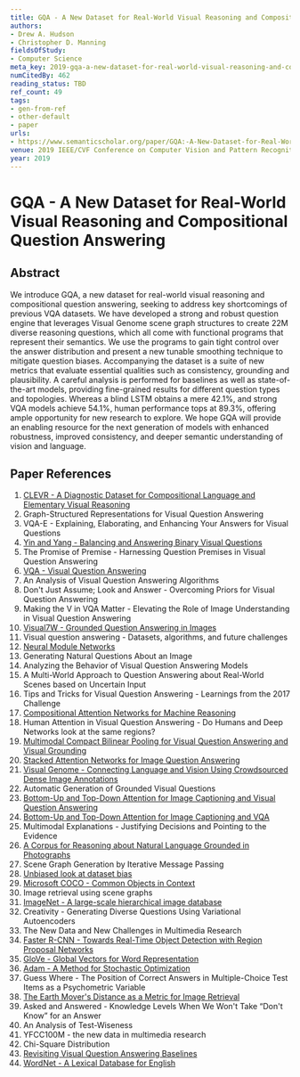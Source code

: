 ```yaml
---
title: GQA - A New Dataset for Real-World Visual Reasoning and Compositional Question Answering
authors:
- Drew A. Hudson
- Christopher D. Manning
fieldsOfStudy:
- Computer Science
meta_key: 2019-gqa-a-new-dataset-for-real-world-visual-reasoning-and-compositional-question-answering
numCitedBy: 462
reading_status: TBD
ref_count: 49
tags:
- gen-from-ref
- other-default
- paper
urls:
- https://www.semanticscholar.org/paper/GQA:-A-New-Dataset-for-Real-World-Visual-Reasoning-Hudson-Manning/1ab7f7c1d328589f25c79515b9a5d824d7ffbbd1?sort=total-citations
venue: 2019 IEEE/CVF Conference on Computer Vision and Pattern Recognition (CVPR)
year: 2019
---
```


# GQA - A New Dataset for Real-World Visual Reasoning and Compositional Question Answering

## Abstract

We introduce GQA, a new dataset for real-world visual reasoning and compositional question answering, seeking to address key shortcomings of previous VQA datasets. We have developed a strong and robust question engine that leverages Visual Genome scene graph structures to create 22M diverse reasoning questions, which all come with functional programs that represent their semantics. We use the programs to gain tight control over the answer distribution and present a new tunable smoothing technique to mitigate question biases. Accompanying the dataset is a suite of new metrics that evaluate essential qualities such as consistency, grounding and plausibility. A careful analysis is performed for baselines as well as state-of-the-art models, providing fine-grained results for different question types and topologies. Whereas a blind LSTM obtains a mere 42.1%, and strong VQA models achieve 54.1%, human performance tops at 89.3%, offering ample opportunity for new research to explore. We hope GQA will provide an enabling resource for the next generation of models with enhanced robustness, improved consistency, and deeper semantic understanding of vision and language.

## Paper References

1. [CLEVR - A Diagnostic Dataset for Compositional Language and Elementary Visual Reasoning](2017-clevr-a-diagnostic-dataset-for-compositional-language-and-elementary-visual-reasoning)
2. Graph-Structured Representations for Visual Question Answering
3. VQA-E - Explaining, Elaborating, and Enhancing Your Answers for Visual Questions
4. [Yin and Yang - Balancing and Answering Binary Visual Questions](2016-yin-and-yang-balancing-and-answering-binary-visual-questions)
5. The Promise of Premise - Harnessing Question Premises in Visual Question Answering
6. [VQA - Visual Question Answering](2015-vqa-visual-question-answering)
7. An Analysis of Visual Question Answering Algorithms
8. Don't Just Assume; Look and Answer - Overcoming Priors for Visual Question Answering
9. Making the V in VQA Matter - Elevating the Role of Image Understanding in Visual Question Answering
10. [Visual7W - Grounded Question Answering in Images](2016-visual7w-grounded-question-answering-in-images)
11. Visual question answering - Datasets, algorithms, and future challenges
12. [Neural Module Networks](2016-neural-module-networks)
13. Generating Natural Questions About an Image
14. Analyzing the Behavior of Visual Question Answering Models
15. A Multi-World Approach to Question Answering about Real-World Scenes based on Uncertain Input
16. Tips and Tricks for Visual Question Answering - Learnings from the 2017 Challenge
17. [Compositional Attention Networks for Machine Reasoning](2018-compositional-attention-networks-for-machine-reasoning)
18. Human Attention in Visual Question Answering - Do Humans and Deep Networks look at the same regions?
19. [Multimodal Compact Bilinear Pooling for Visual Question Answering and Visual Grounding](2016-multimodal-compact-bilinear-pooling-for-visual-question-answering-and-visual-grounding)
20. [Stacked Attention Networks for Image Question Answering](2016-stacked-attention-networks-for-image-question-answering)
21. [Visual Genome - Connecting Language and Vision Using Crowdsourced Dense Image Annotations](2016-visual-genome-connecting-language-and-vision-using-crowdsourced-dense-image-annotations)
22. Automatic Generation of Grounded Visual Questions
23. [Bottom-Up and Top-Down Attention for Image Captioning and Visual Question Answering](2018-bottom-up-and-top-down-attention-for-image-captioning-and-visual-question-answering)
24. [Bottom-Up and Top-Down Attention for Image Captioning and VQA](2017-bottom-up-and-top-down-attention-for-image-captioning-and-vqa)
25. Multimodal Explanations - Justifying Decisions and Pointing to the Evidence
26. [A Corpus for Reasoning about Natural Language Grounded in Photographs](2019-a-corpus-for-reasoning-about-natural-language-grounded-in-photographs)
27. Scene Graph Generation by Iterative Message Passing
28. [Unbiased look at dataset bias](2011-unbiased-look-at-dataset-bias)
29. [Microsoft COCO - Common Objects in Context](2014-microsoft-coco-common-objects-in-context)
30. Image retrieval using scene graphs
31. [ImageNet - A large-scale hierarchical image database](2009-imagenet-a-large-scale-hierarchical-image-database)
32. Creativity - Generating Diverse Questions Using Variational Autoencoders
33. The New Data and New Challenges in Multimedia Research
34. [Faster R-CNN - Towards Real-Time Object Detection with Region Proposal Networks](2015-faster-r-cnn-towards-real-time-object-detection-with-region-proposal-networks)
35. [GloVe - Global Vectors for Word Representation](2014-glove-global-vectors-for-word-representation)
36. [Adam - A Method for Stochastic Optimization](2015-adam-a-method-for-stochastic-optimization)
37. Guess Where - The Position of Correct Answers in Multiple-Choice Test Items as a Psychometric Variable
38. [The Earth Mover's Distance as a Metric for Image Retrieval](2004-the-earth-mover-s-distance-as-a-metric-for-image-retrieval)
39. Asked and Answered - Knowledge Levels When We Won't Take “Don't Know” for an Answer
40. An Analysis of Test-Wiseness
41. YFCC100M - the new data in multimedia research
42. Chi-Square Distribution
43. [Revisiting Visual Question Answering Baselines](2016-revisiting-visual-question-answering-baselines)
44. [WordNet - A Lexical Database for English](1992-wordnet-a-lexical-database-for-english)
